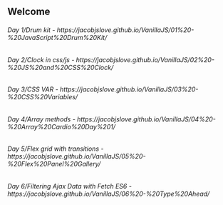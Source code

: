 ## Welcome

<h6> Day 1/Drum kit - https://jacobjslove.github.io/VanillaJS/01%20-%20JavaScript%20Drum%20Kit/ </h6>
<h6> Day 2/Clock in css/js - https://jacobjslove.github.io/VanillaJS/02%20-%20JS%20and%20CSS%20Clock/ </h6>
<h6> Day 3/CSS VAR - https://jacobjslove.github.io/VanillaJS/03%20-%20CSS%20Variables/ </h6>
<h6> Day 4/Array methods - https://jacobjslove.github.io/VanillaJS/04%20-%20Array%20Cardio%20Day%201/ </h6>
<h6> Day 5/Flex grid with transitions - https://jacobjslove.github.io/VanillaJS/05%20-%20Flex%20Panel%20Gallery/ </h6>
<h6> Day 6/Filtering Ajax Data with Fetch ES6 - https://jacobjslove.github.io/VanillaJS/06%20-%20Type%20Ahead/ </h6>
